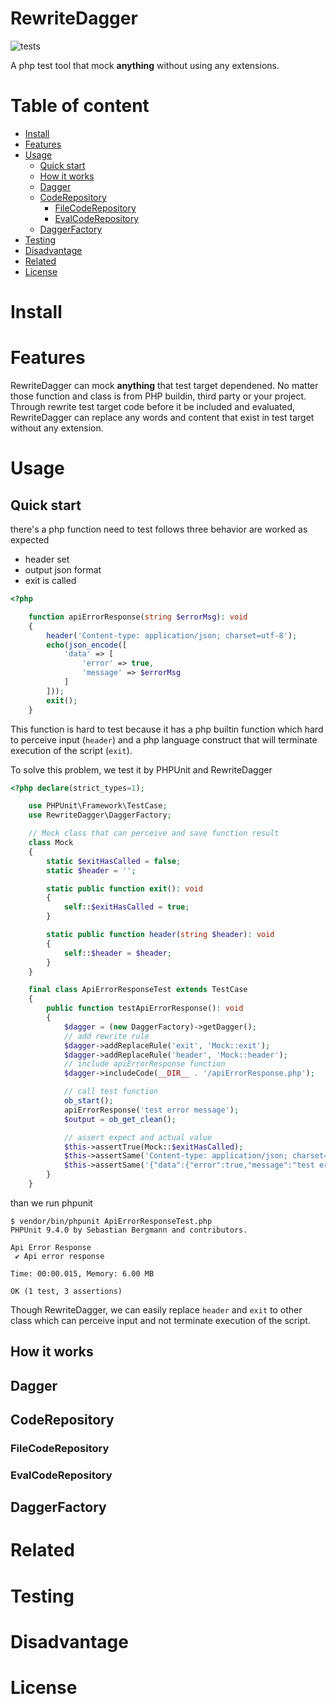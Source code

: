 # RewriteDagger

![tests](https://github.com/avengerandy/RewriteDagger/workflows/tests/badge.svg)

A php test tool that mock **anything** without using any extensions.

# Table of content

- [Install](#install)
- [Features](#features)
- [Usage](#usage)
    - [Quick start](#quick-start)
    - [How it works](#how-it-works)
    - [Dagger](#dagger)
    - [CodeRepository](#codeRepository)
        - [FileCodeRepository](#fileCodeRepository)
        - [EvalCodeRepository](#evalCodeRepository)
    - [DaggerFactory](#daggerFactory)
- [Testing](#testing)
- [Disadvantage](#disadvantage)
- [Related](#related)
- [License](#license)

# Install

# Features

RewriteDagger can mock **anything** that test target dependened. No matter those function and class is from PHP buildin, third party or your project.
Through rewrite test target code before it be included and evaluated, RewriteDagger can replace any words and content that exist in test target without any extension.

# Usage

## Quick start

there's a php function need to test follows three behavior are worked as expected
- header set
- output json format
- exit is called

```php
<?php

    function apiErrorResponse(string $errorMsg): void
    {
        header('Content-type: application/json; charset=utf-8');
        echo(json_encode([
            'data' => [
                'error' => true,
                'message' => $errorMsg
            ]
        ]));
        exit();
    }
```

This function is hard to test because it has a php builtin function which hard to perceive input (`header`) and a php language construct that will terminate execution of the script (`exit`).

To solve this problem, we test it by PHPUnit and RewriteDagger

```php
<?php declare(strict_types=1);

    use PHPUnit\Framework\TestCase;
    use RewriteDagger\DaggerFactory;

    // Mock class that can perceive and save function result
    class Mock
    {
        static $exitHasCalled = false;
        static $header = '';

        static public function exit(): void
        {
            self::$exitHasCalled = true;
        }

        static public function header(string $header): void
        {
            self::$header = $header;
        }
    }

    final class ApiErrorResponseTest extends TestCase
    {
        public function testApiErrorResponse(): void
        {
            $dagger = (new DaggerFactory)->getDagger();
            // add rewrite rule
            $dagger->addReplaceRule('exit', 'Mock::exit');
            $dagger->addReplaceRule('header', 'Mock::header');
            // include apiErrorResponse function
            $dagger->includeCode(__DIR__ . '/apiErrorResponse.php');

            // call test function
            ob_start();
            apiErrorResponse('test error message');
            $output = ob_get_clean();

            // assert expect and actual value
            $this->assertTrue(Mock::$exitHasCalled);
            $this->assertSame('Content-type: application/json; charset=utf-8', Mock::$header);
            $this->assertSame('{"data":{"error":true,"message":"test error message"}}', $output);
        }
    }
```

than we run phpunit

```
$ vendor/bin/phpunit ApiErrorResponseTest.php
PHPUnit 9.4.0 by Sebastian Bergmann and contributors.

Api Error Response
 ✔ Api error response

Time: 00:00.015, Memory: 6.00 MB

OK (1 test, 3 assertions)
```

Though RewriteDagger, we can easily replace `header` and `exit` to other class which can perceive input and not terminate execution of the script.

## How it works

## Dagger

## CodeRepository

### FileCodeRepository

### EvalCodeRepository

## DaggerFactory

# Related

# Testing

# Disadvantage

# License
